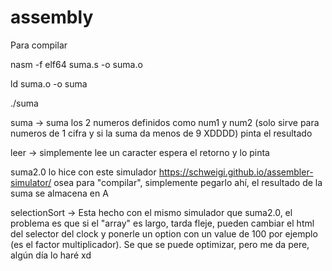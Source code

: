 # assembly
Para compilar

nasm -f elf64 suma.s -o suma.o

ld suma.o -o suma

./suma


suma -> suma los 2 numeros definidos como num1 y num2 (solo sirve para numeros de 1 cifra y si la suma da menos de 9 XDDDD) pinta el resultado

leer -> simplemente lee un caracter espera el retorno y lo pinta

suma2.0 lo hice con este simulador https://schweigi.github.io/assembler-simulator/  osea para "compilar", simplemente pegarlo ahí, el resultado de la suma se almacena en A

selectionSort -> Esta hecho con el mismo simulador que suma2.0, el problema es que si el "array" es largo, tarda fleje, pueden cambiar el html del selector del clock y ponerle un option con un value de 100 por ejemplo (es el factor multiplicador). Se que se puede optimizar, pero me da pere, algún día lo haré xd
